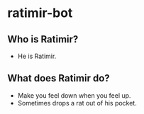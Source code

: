 # ratimir-bot

## Who is Ratimir?

-   He is Ratimir.

## What does Ratimir do?

-   Make you feel down when you feel up.
-   Sometimes drops a rat out of his pocket.
